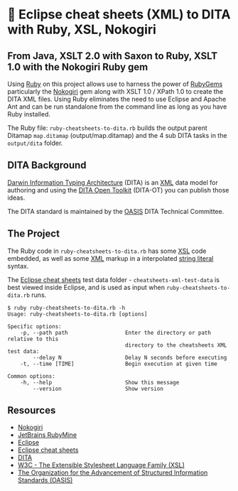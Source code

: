 # 📄 Eclipse cheat sheets (XML) to DITA with Ruby, XSL, Nokogiri

## From Java, XSLT 2.0 with Saxon to Ruby, XSLT 1.0 with the Nokogiri Ruby gem

Using
[Ruby](http://www.iso.org/iso/iso_catalogue/catalogue_tc/catalogue_detail.htm?csnumber=59579)
on this project allows use to harness the power of
[RubyGems](https://rubygems.org/) particularly the
[Nokogiri](http://www.nokogiri.org/) gem along with XSLT 1.0 / XPath 1.0 to
create the DITA XML files. Using Ruby eliminates the need to use Eclipse and
Apache Ant and can be run standalone from the command line as long as you have
Ruby installed.

The Ruby file: `ruby-cheatsheets-to-dita.rb` builds the output parent Ditamap
`map.ditamap` (output/map.ditamap) and the 4 sub DITA tasks in the `output/dita`
folder.

## DITA Background

[Darwin Information Typing Architecture](https://en.wikipedia.org/wiki/Darwin_Information_Typing_Architecture)
(DITA) is an [XML](https://en.wikipedia.org/wiki/XML) data model for authoring
and using the [DITA Open Toolkit](http://www.dita-ot.org/) (DITA-OT) you can
publish those ideas.

The DITA standard is maintained by the [OASIS](https://www.oasis-open.org/) DITA
Technical Committee.

## The Project

The Ruby code in `ruby-cheatsheets-to-dita.rb` has some
[XSL](https://en.wikipedia.org/wiki/XSL) code embedded, as well as some
[XML](https://en.wikipedia.org/wiki/XML) markup in a interpolated
[string literal](http://ruby-doc.org/core-2.2.0/doc/syntax/literals_rdoc.html)
syntax.

The
[Eclipse cheat sheets](https://www.oracle.com/technical-resources/articles/enterprise-architecture/eclipse-cheat-sheets.html)
test data folder - `cheatsheets-xml-test-data` is best viewed inside Eclipse,
and is used as input when `ruby-cheatsheets-to-dita.rb` runs.

```
$ ruby ruby-cheatsheets-to-dita.rb -h
Usage: ruby-cheatsheets-to-dita.rb [options]

Specific options:
    -p, --path path                  Enter the directory or path relative to this
                                     directory to the cheatsheets XML test data:
        --delay N                    Delay N seconds before executing
    -t, --time [TIME]                Begin execution at given time

Common options:
    -h, --help                       Show this message
        --version                    Show version
```

## Resources

- [Nokogiri](http://www.nokogiri.org/)
- [JetBrains RubyMine](https://www.jetbrains.com/ruby/)
- [Eclipse](https://eclipse.org/)
- [Eclipse cheat sheets](https://www.oracle.com/technical-resources/articles/enterprise-architecture/eclipse-cheat-sheets.html)
- [DITA](https://en.wikipedia.org/wiki/Darwin_Information_Typing_Architecture)
- [W3C - The Extensible Stylesheet Language Family (XSL)](http://www.w3.org/Style/XSL/)
- [The Organization for the Advancement of Structured Information Standards (OASIS)](<https://en.wikipedia.org/wiki/OASIS_(organization)>)
